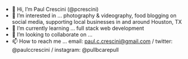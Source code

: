 - 👋  Hi, I’m Paul Crescini (@pcrescini) 
- 👀  I’m interested in ... photography & videography, food blogging on social media, supporting local businesses in and around Houston, TX
- 🌱  I’m currently learning ... full stack web development
- 💞️  I’m looking to collaborate on ...
- 📫  How to reach me ... email: paul.c.crescini@gmail.com / twitter: @paulccrescini / instagram: @pullbcarepull

<!---
pcrescini/pcrescini is a ✨ special ✨ repository because its `README.md` (this file) appears on your GitHub profile.
You can click the Preview link to take a look at your changes.
--->
